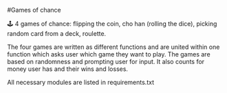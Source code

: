#Games of chance


🕹️ 4 games of chance: flipping the coin, cho han (rolling the dice), picking random card from a deck, roulette.

The four games are written as different functions and are united within one function which asks user which game they
want to play. The games are based on randomness and prompting user for input. It also counts for money user has and 
their wins and losses.

All necessary modules are listed in requirements.txt